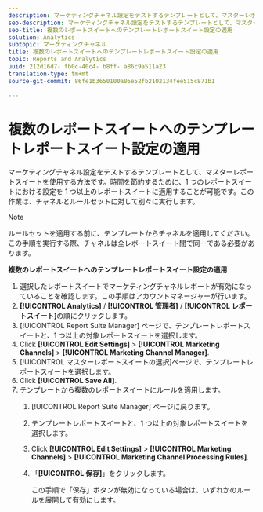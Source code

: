 ```yaml
---
description: マーケティングチャネル設定をテストするテンプレートとして、マスターレポートスイートを使用する方法です。時間を節約するために、1 つのレポートスイートにおける設定を 1 つ以上のレポートスイートに適用することが可能です。この作業は、チャネルとルールセットに対して別々に実行します。
seo-description: マーケティングチャネル設定をテストするテンプレートとして、マスターレポートスイートを使用する方法です。時間を節約するために、1 つのレポートスイートにおける設定を 1 つ以上のレポートスイートに適用することが可能です。この作業は、チャネルとルールセットに対して別々に実行します。
seo-title: 複数のレポートスイートへのテンプレートレポートスイート設定の適用
solution: Analytics
subtopic: マーケティングチャネル
title: 複数のレポートスイートへのテンプレートレポートスイート設定の適用
topic: Reports and Analytics
uuid: 212d16d7- fb0c-40c4- b8ff- a86c9a511a23
translation-type: tm+mt
source-git-commit: 86fe1b3650100a05e52fb2102134fee515c871b1

---
```



# 複数のレポートスイートへのテンプレートレポートスイート設定の適用

マーケティングチャネル設定をテストするテンプレートとして、マスターレポートスイートを使用する方法です。時間を節約するために、1 つのレポートスイートにおける設定を 1 つ以上のレポートスイートに適用することが可能です。この作業は、チャネルとルールセットに対して別々に実行します。

>[!NOTE]
>
>ルールセットを適用する前に、テンプレートからチャネルを適用してください。この手順を実行する際、チャネルは全レポートスイート間で同一である必要があります。

**複数のレポートスイートへのテンプレートレポートスイート設定の適用**

1. 選択したレポートスイートでマーケティングチャネルレポートが有効になっていることを確認します。この手順はアカウントマネージャーが行います。
1. **[!UICONTROL Analytics]** / **[!UICONTROL 管理者]** / **[!UICONTROL レポートスイート]**&#x200B;の順にクリックします。
1. [!UICONTROL Report Suite Manager] ページで、テンプレートレポートスイートと、1 つ以上の対象レポートスイートを選択します。
1. Click **[!UICONTROL Edit Settings]** &gt; **[!UICONTROL Marketing Channels]** &gt; **[!UICONTROL Marketing Channel Manager]**.
1. [!UICONTROL マスターレポートスイートの選択]ページで、テンプレートレポートスイートを選択します。
1. Click **[!UICONTROL Save All]**.
1. テンプレートから複数のレポートスイートにルールを適用します。
   1. [!UICONTROL Report Suite Manager] ページに戻ります。
   1. テンプレートレポートスイートと、1 つ以上の対象レポートスイートを選択します。
   1. Click **[!UICONTROL Edit Settings]** &gt; **[!UICONTROL Marketing Channels]** &gt; **[!UICONTROL Marketing Channel Processing Rules]**.
   1. 「**[!UICONTROL 保存]**」をクリックします。

      この手順で「保存」ボタンが無効になっている場合は、いずれかのルールを展開して有効にします。

